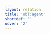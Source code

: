 ```yaml
---
layout: relation
title: 'obl:agent'
shortdef: ''
udver: '2'
---
```

<!-- Interlanguage links updated Út zář 29 20:43:25 CEST 2020 -->
